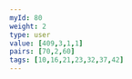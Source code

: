 ```yaml
---
myId: 80
weight: 2
type: user
value: [409,3,1,1]
pairs: [70,2,60]
tags: [10,16,21,23,32,37,42]
---
```

